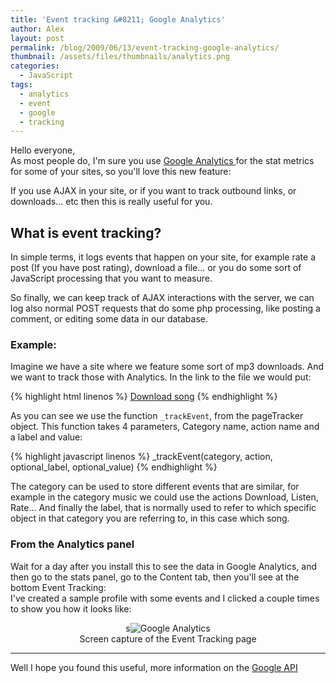 ```yaml
---
title: 'Event tracking &#8211; Google Analytics'
author: Alex
layout: post
permalink: /blog/2009/06/13/event-tracking-google-analytics/
thumbnail: /assets/files/thumbnails/analytics.png
categories:
  - JavaScript
tags:
  - analytics
  - event
  - google
  - tracking
---
```


Hello everyone,  
As most people do, I\'m sure you use [Google Analytics ][1] for the stat metrics for some of your sites, so you\'ll love this new feature:

 [1]: http://www.google.com/analytics/

If you use AJAX in your site, or if you want to track outbound links, or downloads... etc then this is really useful for you.

## What is event tracking?

In simple terms, it logs events that happen on your site, for example rate a post (If you have post rating), download a file... or you do some sort of JavaScript processing that you want to measure.

So finally, we can keep track of AJAX interactions with the server, we can log also normal POST requests that do some php processing, like posting a comment, or editing some data in our database.

### Example:

Imagine we have a site where we feature some sort of mp3 downloads. And we want to track those with Analytics. In the link to the file we would put:

{% highlight html linenos %}
<a href="song_file.mp3" title="Download file">Download song</a>
{% endhighlight %}

As you can see we use the function `_trackEvent`, from the pageTracker object. This function takes 4 parameters, Category name, action name and a label and value:

{% highlight javascript linenos %}
_trackEvent(category, action, optional_label, optional_value)
{% endhighlight %} 

The category can be used to store different events that are similar, for example in the category music we could use the actions Download, Listen, Rate... And finally the label, that is normally used to refer to which specific object in that category you are referring to, in this case which song.

### From the Analytics panel

Wait for a day after you install this to see the data in Google Analytics, and then go to the stats panel, go to the Content tab, then you\'ll see at the bottom Event Tracking:  
I\'ve created a sample profile with some events and I clicked a couple times to show you how it looks like:

<div align="center">
s<img src="http://static.urbanoalvarez.es/blog/wp-content/uploads/2009/06/analytics.gif" alt ="Google Analytics" />
<br />
Screen capture of the Event Tracking page
</div>

<hr />

Well I hope you found this useful, more information on the [Google API][4]

 [4]: http://www.code.google.com/apis/analytics/docs/tracking/eventTrackerGuide.html